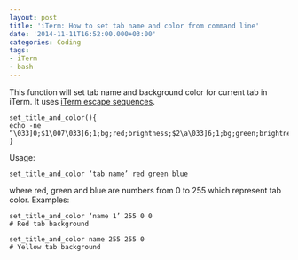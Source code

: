 ```yaml
---
layout: post
title: 'iTerm: How to set tab name and color from command line'
date: '2014-11-11T16:52:00.000+03:00'
categories: Coding
tags:
- iTerm
- bash
---
```


This function will set tab name and background color for current tab in iTerm. It uses [iTerm escape sequences](https://iterm2.com/documentation-escape-codes.html).

	set_title_and_color(){
	echo -ne “\033]0;$1\007\033]6;1;bg;red;brightness;$2\a\033]6;1;bg;green;brightness;$3\a\033]6;1;bg;blue;brightness;$4\a”
	}

Usage:

	set_title_and_color ‘tab name’ red green blue
	
where red, green and blue are numbers from 0 to 255 which represent tab color. Examples:

	set_title_and_color ‘name 1’ 255 0 0
	# Red tab background

	set_title_and_color name 255 255 0
	# Yellow tab background